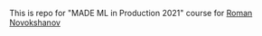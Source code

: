 This is repo for "MADE ML in Production 2021" course for [Roman Novokshanov](https://data.mail.ru/profile/r.novokshanov/)
